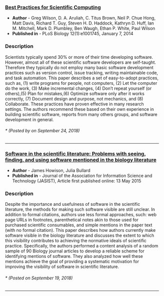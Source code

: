 ### [Best Practices for Scientific Computing](http://journals.plos.org/plosbiology/article?id=10.1371/journal.pbio.1001745)
* **Author** - Greg Wilson, D. A. Aruliah, C. Titus Brown, Neil P. Chue Hong, Matt Davis, Richard T. Guy, Steven H. D. Haddock, Kathryn D. Huff, Ian M. Mitchell, Mark D. Plumbley, Ben Waugh, Ethan P. White, Paul Wilson
* **Published in** - PLoS Biology 12(1):e1001745, January 7, 2014
### Description 
Scientists typically spend 30% or more of their time developing software. However, almost all of these scientific software developers are self-taught. Therefore they typically do not employ many basic software development practices such as version control, issue tracking, writing maintainable code, and task automation. This paper describes a set of easy-to-adopt practices, such as, (1) write programs for people, not computers, (2) Let the computer do the work, (3) Make incremental changes, (4) Don’t repeat yourself (or others),(5) Plan for mistakes,(6) Optimize software only after it works correctly, (7) Document design and purpose, not mechanics, and (8) Collaborate. These practices have proven effective in many research settings. The authors recommend these based on their own experience in building scientific software, reports from many others groups, and software development in general.
###### \* (Posted by on September 24, 2018)
---

### [Software in the scientific literature: Problems with seeing, finding, and using software mentioned in the biology literature](https://doi.org/10.1002/asi.23538)
* **Author** - James Howison, Julia Bullard
* **Published in** - Journal of the Association for Information Science and Technology (JASIST), Article first published online: 13 May 2015
### Description 
Despite the importance and usefulness of software in the scientific literature, the methods for making such software visible are still unclear. In addition to formal citations, authors use less formal approaches, such: web page URLs in footnotes, parenthetical notes akin to those used for purchased scientific consumables, and simple mentions in the paper text (with no formal citation). This paper describes how authors currently make software visible in the biology literature and discusses the extent to which this visibility contributes to achieving the normative ideals of scientific practice. Specifically, the authors performed a content analysis of a random sample of 90 Biology journal articles to develop a reliable scheme for identifying mentions of software. They also analyzed how well these mentions achieve the goal of providing a systematic motivation for improving the visibility of software in scientific literature.
###### \* (Posted on September 19, 2018)
---
